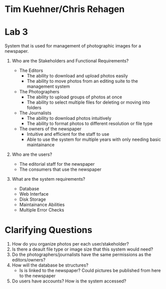# Tim Kuehner/Chris Rehagen
# Lab 3

System that is used for management of photographic images for a newspaper.

1. Who are the Stakeholders and Functional Requirements?
    * The Editors
        - The ability to download and upload photos easily
        - The ability to move photos from an editing suite to the management system
    * The Photographers
        - The ability to upload groups of photos at once
        - The ability to select multiple files for deleting or moving into folders
    * The Journalists
        - The ability to download photos intuitively
        - The ability to format photos to different resolution or file type
    * The owners of the newspaper
        - Intuitive and efficient for the staff to use
        - Able to use the system for multiple years with only needing basic maintainance

2. Who are the users?
    * The editorial staff for the newspaper
    * The consumers that use the newspaper

3. What are the system requirements?
    * Database
    * Web Interface
    * Disk Storage
    * Maintainance Abilities
    * Multiple Error Checks
    
    
# Clarifying Questions
 
 1. How do you organize photos per each user/stakeholder? 
 2. Is there a deault file type or image size that this system would need?
 3. Do the photographers/journalists have the same permissions as the editors/owners?
 4. How will the database be structures?
      * Is is linked to the newspaper? Could pictures be published from here to the newspaper
 5. Do users have accounts? How is the system accessed?
 
    
